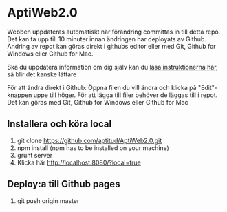 # AptiWeb2.0
Webben uppdateras automatiskt när förändring committas in till detta repo. Det kan ta upp till 10 minuter innan ändringen har deployats av Github. Ändring av repot kan göras direkt i githubs editor eller med Git, Github for Windows eller Github for Mac.

Ska du uppdatera information om dig själv kan du [läsa instruktionerna här](https://github.com/aptitud/aptitud.github.io/wiki/Uppdatera-information-om-mig), så blir det kanske lättare

För att ändra direkt i Github: Öppna filen du vill ändra och klicka på "Edit"-knappen uppe till höger.
För att lägga till filer behöver de läggas till i repot. Det kan göras med Git, Github for Windows eller Github for Mac

## Installera och köra local
1. git clone https://github.com/aptitud/AptiWeb2.0.git
2. npm install (npm has to be installed on your machine)
3. grunt server
4. Klicka här [http://localhost:8080/?local=true](http://localhost:8080/?local=true)

## Deploy:a till Github pages
1. git push origin master


